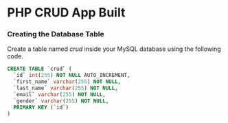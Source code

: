 #  PHP CRUD App Built

### ****Creating the Database Table****

Create a table named *crud* inside your MySQL database using the following code.

```sql
CREATE TABLE `crud` (
  `id` int(255) NOT NULL AUTO_INCREMENT,
  `first_name` varchar(255) NOT NULL,
  `last_name` varchar(255) NOT NULL,
  `email` varchar(255) NOT NULL,
  `gender` varchar(255) NOT NULL,
  PRIMARY KEY (`id`)
)
```
